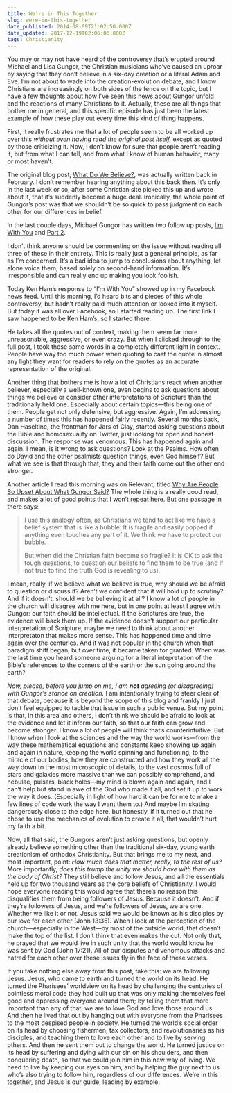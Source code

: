 ```yaml
---
title: We’re in This Together
slug: were-in-this-together
date_published: 2014-08-09T21:02:50.000Z
date_updated: 2017-12-19T02:06:06.000Z
tags: Christianity
---
```


You may or may not have heard of the controversy that’s erupted around Michael and Lisa Gungor, the Christian musicians who’ve caused an uproar by saying that they don’t believe in a six-day creation or a literal Adam and Eve. I’m not about to wade into the creation-evolution debate, and I know Christians are increasingly on both sides of the fence on the topic, but I have a few thoughts about how I’ve seen this news about Gungor unfold and the reactions of many Christians to it. Actually, these are all things that bother me in general, and this specific episode has just been the latest example of how these play out every time this kind of thing happens.

First, it really frustrates me that a lot of people seem to be all worked up over this *without even having read the original post itself,* except as quoted by those criticizing it. Now, I don’t know for sure that people aren’t reading it, but from what I can tell, and from what I know of human behavior, many or most haven’t.

The original blog post, [What Do We Believe?](http://gungormusic.com/2014/02/what-do-we-believe/), was actually written back in February. I don’t remember hearing anything about this back then. It’s only in the last week or so, after some Christian site picked this up and wrote about it, that it’s suddenly become a huge deal. Ironically, the whole point of Gungor’s post was that we shouldn’t be so quick to pass judgment on each other for our differences in belief.

In the last couple days, Michael Gungor has written two follow up posts, [I’m With You](http://gungormusic.com/2014/08/im-with-you/) and [Part 2](http://gungormusic.com/2014/08/im-with-you-part-2/).

I don’t think anyone should be commenting on the issue without reading all three of these in their entirety. This is really just a general principle, as far as I’m concerned. It’s a bad idea to jump to conclusions about anything, let alone voice them, based solely on second-hand information. It’s irresponsible and can really end up making you look foolish.

Today Ken Ham’s response to “I’m With You” showed up in my Facebook news feed. Until this morning, I’d heard bits and pieces of this whole controversy, but hadn’t really paid much attention or looked into it myself. But today it was all over Facebook, so I started reading up. The first link I saw happened to be Ken Ham’s, so I started there.

He takes all the quotes out of context, making them seem far more unreasonable, aggressive, or even crazy. But when I clicked through to the full post, I took those same words in a completely different light in context. People have way too much power when quoting to cast the quote in almost any light they want for readers to rely on the quotes as an accurate representation of the original.

Another thing that bothers me is how a lot of Christians react when another believer, especially a well-known one, even begins to ask questions about things we believe or consider other interpretations of Scripture than the traditionally held one. Especially about certain topics—this being one of them. People get not only defensive, but aggressive. Again, I’m addressing a number of times this has happened fairly recently. Several months back, Dan Haseltine, the frontman for Jars of Clay, started asking questions about the Bible and homosexuality on Twitter, just looking for open and honest discussion. The response was venomous. This has happened again and again. I mean, is it wrong to ask questions? Look at the Psalms. How often do David and the other psalmists question things, even God himself? But what we see is that through that, they and their faith come out the other end stronger.

Another article I read this morning was on Relevant, titled [Why Are People So Upset About What Gungor Said?](http://www.relevantmagazine.com/current/why-are-people-so-upset-about-what-gungor-said) The whole thing is a really good read, and makes a lot of good points that I won’t repeat here. But one passage in there says:

> I use this analogy often, as Christians we tend to act like we have a belief system that is like a bubble: It is fragile and easily popped if anything even touches any part of it. We think we have to protect our bubble.
> 
> But when did the Christian faith become so fragile? It is OK to ask the tough questions, to question our beliefs to find them to be true (and if not true to find the truth God is revealing to us).

I mean, really, if we believe what we believe is true, why should we be afraid to question or discuss it? Aren’t we confident that it will hold up to scrutiny? And if it doesn’t, should we be believing it at all? I know a lot of people in the church will disagree with me here, but in one point at least I agree with Gungor: our faith should be intellectual. If the Scriptures are true, the evidence will back them up. If the evidence doesn’t support our particular interpretation of Scripture, maybe we need to think about another interpretaton that makes more sense. This has happened time and time again over the centuries. And it was not popular in the church when that paradigm shift began, but over time, it became taken for granted. When was the last time you heard someone arguing for a literal intepretation of the Bible’s references to the corners of the earth or the sun going around the earth?

*Now, please, before you jump on me, I am **not** agreeing (or disagreeing) with Gungor’s stance on creation.* I am intentionally trying to steer clear of that debate, because it is beyond the scope of this blog and frankly I just don’t feel equipped to tackle that issue in such a public venue. But my point is that, in this area and others, I don’t think we should be afraid to look at the evidence and let it inform our faith, so that our faith can grow and become stronger. I know a lot of people will think that’s counterintuitive. But I know when I look at the sciences and the way the world works—from the way these mathematical equations and constants keep showing up again and again in nature, keeping the world spinning and functioning, to the miracle of our bodies, how they are constructed and how they work all the way down to the most microscopic of details, to the vast cosmos full of stars and galaxies more massive than we can possibly comprehend, and nebulae, pulsars, black holes—my mind is blown again and again, and I can’t help but stand in awe of the God who made it all, and set it up to work the way it does. (Especially in light of how hard it can be for me to make a few lines of code work the way I want them to.) And maybe I’m skating dangerously close to the edge here, but honestly, if it turned out that he chose to use the mechanics of evolution to create it all, that wouldn’t hurt my faith a bit.

Now, all that said, the Gungors aren’t just asking questions, but openly already believe something other than the traditional six-day, young earth creationism of orthodox Christianity. But that brings me to my next, and most important, point: *How much does that matter, really, to the rest of us?* More importantly, *does this trump the unity we should have with them as the body of Christ?* They still believe and follow Jesus, and all the essentials held up for two thousand years as the core beliefs of Christianity. I would hope everyone reading this would agree that there’s no reason this disqualifies them from being followers of Jesus. Because it doesn’t. And if they’re followers of Jesus, and we’re followers of Jesus, we are one. Whether we like it or not. Jesus said we would be known as his disciples by our love for each other (John 13:35). When I look at the perception of the church—especially in the West—by most of the outside world, that doesn’t make the top of the list. I don’t think that even makes the cut. Not only that, he prayed that we would live in such unity that the world would know he was sent by God (John 17:21). All of our disputes and venomous attacks and hatred for each other over these issues fly in the face of these verses.

If you take nothing else away from this post, take this: we are following Jesus. Jesus, who came to earth and turned the world on its head. He turned the Pharisees’ worldview on its head by challenging the centuries of pointless moral code they had built up that was only making themselves feel good and oppressing everyone around them; by telling them that more important than any of that, we are to love God and love those around us. And then he lived that out by hanging out with everyone from the Pharisees to the most despised people in society. He turned the world’s social order on its head by choosing fishermen, tax collectors, and revolutionaries as his disciples, and teaching them to love each other and to live by serving others. And then he sent them out to change the world. He turned justice on its head by suffering and dying with our sin on his shoulders, and then conquering death, so that we could join him in this new way of living. We need to live by keeping our eyes on him, and by helping the guy next to us who’s also trying to follow him, regardless of our differences. We’re in this together, and Jesus is our guide, leading by example.
